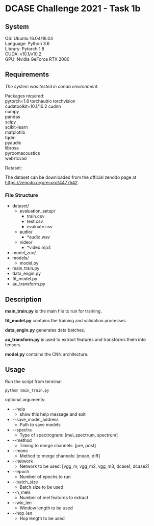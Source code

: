 # DCASE Challenge 2021 - Task 1b

## System

OS: Ubuntu 16.04/18.04  
Language: Python 3.6  
Library: Pytorch 1.8  
CUDA: v10.1/v10.2  
GPU: Nvidia GeForce RTX 2080

## Requirements
*The system was tested in conda environment.*

Packages required:  
pytorch=1.8 torchaudio torchvision  
cudatoolkit=10.1/10.2 cudnn  
numpy  
pandas  
scipy  
scikit-learn  
matplotlib  
tqdm  
pyaudio  
librosa  
pyroomacoustics  
webrtcvad  

Dataset:  

The dataset can be downloaded from the official zenodo page at https://zenodo.org/record/4477542.

### File Structure

* dataset/
    * evaluation_setup/
        * train.csv
        * test.csv
        * evaluate.csv
    * audio/
        * *audio.wav
    * video/
        * *video.mp4
* model_zoo/
* models/
    * model.py
* main_train.py
* data_engin.py
* fit_model.py
* au_transform.py

## Description

**main_train.py** is the main file to run for training.

**fit_model.py** contains the training and validation processes.

**data_engin.py** generates data batches.

**au_transform.py** is used to extract features and transforms them into tensors.

**model.py** contains the CNN architecture.

## Usage

Run the script from terminal  
  
    python main_train.py

optional arguments:
  * --help  
    * show this help message and exit  
  * --save_model_address  
    * Path to save models  
  * --spectra   
    * Type of spectrogram: [mel_spectrum, spectrum]  
  * --method  
    * Timing to merge channels: [pre, post]  
  * --mono  
    * Method to merge channels: [mean, diff]  
  * --network  
    * Network to be used: [vgg_m, vgg_m2, vgg_m3, dcase1, dcase2]
  * --epoch  
    * Number of epochs to run  
  * --batch_size  
    * Batch size to be used  
  * --n_mels  
    * Number of mel features to extract  
  * --win_len  
    * Window length to be used  
  * --hop_len  
    * Hop length to be used  
